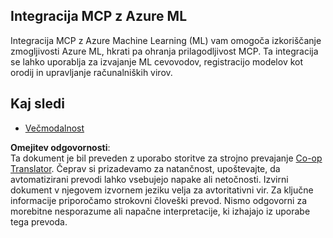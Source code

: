 <!--
CO_OP_TRANSLATOR_METADATA:
{
  "original_hash": "f1262ab21f5ebbe1003fb0114c7ca545",
  "translation_date": "2025-06-02T20:48:45+00:00",
  "source_file": "05-AdvancedTopics/mcp-integration/README.md",
  "language_code": "sl"
}
-->
## Integracija MCP z Azure ML

Integracija MCP z Azure Machine Learning (ML) vam omogoča izkoriščanje zmogljivosti Azure ML, hkrati pa ohranja prilagodljivost MCP. Ta integracija se lahko uporablja za izvajanje ML cevovodov, registracijo modelov kot orodij in upravljanje računalniških virov.

## Kaj sledi

- [Večmodalnost](../mcp-multi-modality/README.md)

**Omejitev odgovornosti**:  
Ta dokument je bil preveden z uporabo storitve za strojno prevajanje [Co-op Translator](https://github.com/Azure/co-op-translator). Čeprav si prizadevamo za natančnost, upoštevajte, da avtomatizirani prevodi lahko vsebujejo napake ali netočnosti. Izvirni dokument v njegovem izvor­nem jeziku velja za avtoritativni vir. Za ključne informacije priporočamo strokovni človeški prevod. Nismo odgovorni za morebitne nesporazume ali napačne interpretacije, ki izhajajo iz uporabe tega prevoda.